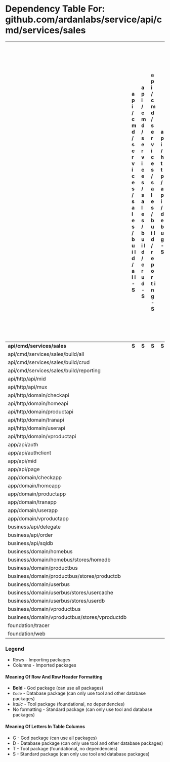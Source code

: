 # Dependency Table For: github.com/ardanlabs/service/api/cmd/services/sales

| | a p i / c m d / s e r v i c e s / s a l e s / b u i l d / a l l - S | a p i / c m d / s e r v i c e s / s a l e s / b u i l d / c r u d - S | a p i / c m d / s e r v i c e s / s a l e s / b u i l d / r e p o r t i n g - S | a p i / h t t p / a p i / d e b u g - S | a p i / h t t p / a p i / m i d - S | a p i / h t t p / a p i / m u x - S | a p i / h t t p / d o m a i n / c h e c k a p i - S | a p i / h t t p / d o m a i n / h o m e a p i - S | a p i / h t t p / d o m a i n / p r o d u c t a p i - S | a p i / h t t p / d o m a i n / t r a n a p i - S | a p i / h t t p / d o m a i n / u s e r a p i - S | a p i / h t t p / d o m a i n / v p r o d u c t a p i - S | a p p / a p i / a u t h - S | a p p / a p i / a u t h c l i e n t - S | a p p / a p i / e r r s - S | a p p / a p i / m e t r i c s - S | a p p / a p i / m i d - S | a p p / a p i / p a g e - S | a p p / d o m a i n / c h e c k a p p - S | a p p / d o m a i n / h o m e a p p - S | a p p / d o m a i n / p r o d u c t a p p - S | a p p / d o m a i n / t r a n a p p - S | a p p / d o m a i n / u s e r a p p - S | a p p / d o m a i n / v p r o d u c t a p p - S | b u s i n e s s / a p i / d e l e g a t e - S | b u s i n e s s / a p i / o r d e r - S | b u s i n e s s / a p i / s q l d b - S | b u s i n e s s / a p i / s q l d b / d b a r r a y - S | b u s i n e s s / a p i / t r a n s a c t i o n - S | b u s i n e s s / d o m a i n / h o m e b u s - S | b u s i n e s s / d o m a i n / h o m e b u s / s t o r e s / h o m e d b - S | b u s i n e s s / d o m a i n / p r o d u c t b u s - S | b u s i n e s s / d o m a i n / p r o d u c t b u s / s t o r e s / p r o d u c t d b - S | b u s i n e s s / d o m a i n / u s e r b u s - S | b u s i n e s s / d o m a i n / u s e r b u s / s t o r e s / u s e r c a c h e - S | b u s i n e s s / d o m a i n / u s e r b u s / s t o r e s / u s e r d b - S | b u s i n e s s / d o m a i n / v p r o d u c t b u s - S | b u s i n e s s / d o m a i n / v p r o d u c t b u s / s t o r e s / v p r o d u c t d b - S | f o u n d a t i o n / l o g g e r - S | f o u n d a t i o n / t r a c e r - S | f o u n d a t i o n / v a l i d a t e - S | f o u n d a t i o n / w e b - S |
| :- | :- | :- | :- | :- | :- | :- | :- | :- | :- | :- | :- | :- | :- | :- | :- | :- | :- | :- | :- | :- | :- | :- | :- | :- | :- | :- | :- | :- | :- | :- | :- | :- | :- | :- | :- | :- | :- | :- | :- | :- | :- | :- |
| **api/cmd/services/sales** | **S** | **S** | **S** | **S** | | **S** | | | | | | | | **S** | | | | | | | | | | | | | **S** | | | | | | | | | | | | **S** | **S** | | **S** |
| api/cmd/services/sales/build/all | | | | | | S | S | S | S | S | S | S | | | | | | | | | | | | | S | | | | | S | S | S | S | S | S | S | S | S | | | | S |
| api/cmd/services/sales/build/crud | | | | | | S | S | S | S | S | S | | | | | | | | | | | | | | S | | | | | S | S | S | S | S | S | S | | | | | | S |
| api/cmd/services/sales/build/reporting | | | | | | S | S | | | | | S | | | | | | | | | | | | | S | | | | | | | | | S | S | S | S | S | | | | S |
| api/http/api/mid | | | | | | | | | | | | | S | S | | | S | | | | | | | | | | | | S | S | | S | | S | | | | | S | | | S |
| api/http/api/mux | | | | | S | | | | | | | | S | S | | | | | | | | | | | | | | | | | | | | | | | | | S | | | S |
| api/http/domain/checkapi | | | | | | | | | | | | | | | S | | | | S | | | | | | | | | | | | | | | | | | | | S | | | S |
| api/http/domain/homeapi | | | | | S | | | | | | | | S | S | S | | | | | S | | | | | | | | | | S | | | | S | | | | | S | | | S |
| api/http/domain/productapi | | | | | S | | | | | | | | S | S | S | | | | | | S | | | | | | | | | | | S | | S | | | | | S | | | S |
| api/http/domain/tranapi | | | | | S | | | | | | | | S | S | S | | | | | | | S | | | | | S | | | | | S | | S | | | | | S | | | S |
| api/http/domain/userapi | | | | | S | | | | | | | | S | S | S | | | | | | | | S | | | | | | | | | | | S | | | | | S | | | S |
| api/http/domain/vproductapi | | | | | S | | | | | | | | S | S | S | | | | | | | | | S | | | | | | | | | | S | | | S | | S | | | S |
| app/api/auth | | | | | | | | | | | | | | | | | | | | | | | | | | | | | | | | | | S | S | S | | | S | | | |
| app/api/authclient | | | | | | | | | | | | | S | | S | | | | | | | | | | | | | | | | | | | | | | | | S | S | | |
| app/api/mid | | | | | | | | | | | | | S | S | S | S | | | | | | | | | | | | | S | S | | S | | S | | | | | S | S | | |
| app/api/page | | | | | | | | | | | | | | | | | | | | | | | | | | | | | | | | | | | | | | | | | S | |
| app/domain/checkapp | | | | | | | | | | | | | | | | | | | | | | | | | | | S | | | | | | | | | | | | S | | | |
| app/domain/homeapp | | | | | | | | | | | | | | | S | | S | S | | | | | | | | S | | | | S | | | | | | | | | | | S | |
| app/domain/productapp | | | | | | | | | | | | | | | S | | S | S | | | | | | | | S | | | | | | S | | | | | | | | | S | |
| app/domain/tranapp | | | | | | | | | | | | | | | S | | S | | | | | | | | | | | | | | | S | | S | | | | | | | S | |
| app/domain/userapp | | | | | | | | | | | | | S | | S | | S | S | | | | | | | | S | | | | | | | | S | | | | | | | S | |
| app/domain/vproductapp | | | | | | | | | | | | | | | S | | | S | | | | | | | | S | | | | | | | | | | | S | | | | S | |
| business/api/delegate | | | | | | | | | | | | | | | | | | | | | | | | | | | | | | | | | | | | | | | S | | | |
| business/api/order | | | | | | | | | | | | | | | | | | | | | | | | | | | | | | | | | | | | | | | | | S | |
| business/api/sqldb | | | | | | | | | | | | | | | | | | | | | | | | | | | | | S | | | | | | | | | | S | S | | |
| business/domain/homebus | | | | | | | | | | | | | | | | | | | | | | | | | S | S | | | S | | | | | S | | | | | S | | S | |
| business/domain/homebus/stores/homedb | | | | | | | | | | | | | | | | | | | | | | | | | | S | S | | S | S | | | | | | | | | S | | | |
| business/domain/productbus | | | | | | | | | | | | | | | | | | | | | | | | | S | S | | | S | | | | | S | | | | | S | | S | |
| business/domain/productbus/stores/productdb | | | | | | | | | | | | | | | | | | | | | | | | | | S | S | | S | | | S | | | | | | | S | | | |
| business/domain/userbus | | | | | | | | | | | | | | | | | | | | | | | | | S | S | | | S | | | | | | | | | | S | | S | |
| business/domain/userbus/stores/usercache | | | | | | | | | | | | | | | | | | | | | | | | | | S | | | S | | | | | S | | | | | S | | | |
| business/domain/userbus/stores/userdb | | | | | | | | | | | | | | | | | | | | | | | | | | S | S | S | S | | | | | S | | | | | S | | | |
| business/domain/vproductbus | | | | | | | | | | | | | | | | | | | | | | | | | | S | | | | | | | | | | | | | | | S | |
| business/domain/vproductbus/stores/vproductdb | | | | | | | | | | | | | | | | | | | | | | | | | | S | S | | | | | | | | | | S | | S | | | |
| foundation/tracer | | | | | | | | | | | | | | | | | | | | | | | | | | | | | | | | | | | | | | | S | | | |
| foundation/web | | | | | | | | | | | | | | | | | | | | | | | | | | | | | | | | | | | | | | | | S | | |

### Legend

* Rows - Importing packages
* Columns - Imported packages


#### Meaning Of Row And Row Header Formatting

* **Bold** - God package (can use all packages)
* `Code` - Database package (can only use tool and other database packages)
* _Italic_ - Tool package (foundational, no dependencies)
* No formatting - Standard package (can only use tool and database packages)


#### Meaning Of Letters In Table Columns

* G - God package (can use all packages)
* D - Database package (can only use tool and other database packages)
* T - Tool package (foundational, no dependencies)
* S - Standard package (can only use tool and database packages)
